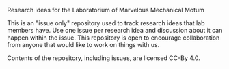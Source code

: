 Research ideas for the Laboratorium of Marvelous Mechanical Motum

This is an "issue only" repository used to track research ideas that lab
members have. Use one issue per research idea and discussion about it can
happen within the issue. This repository is open to encourage collaboration
from anyone that would like to work on things with us.

Contents of the repository, including issues, are licensed CC-By 4.0.
